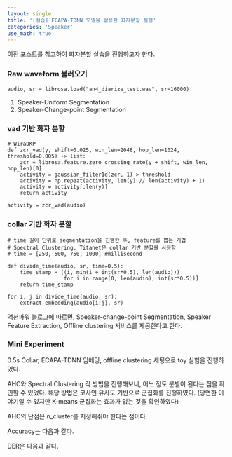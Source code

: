 ```yaml
---
layout: single
title: '[실습] ECAPA-TDNN 모델을 활용한 화자분할 실험'
categories: 'Speaker'
use_math: true
---
```


이전 포스트를 참고하여 화자분할 실습을 진행하고자 한다.

### Raw waveform 불러오기
```
audio, sr = librosa.load("an4_diarize_test.wav", sr=16000)
```

1. Speaker-Uniform Segmentation
2. Speaker-Change-point Segmentation

### vad 기반 화자 분할
```
# WiraDKP
def zcr_vad(y, shift=0.025, win_len=2048, hop_len=1024, threshold=0.005) -> list:
    zcr = librosa.feature.zero_crossing_rate(y + shift, win_len, hop_len)[0]
    activity = gaussian_filter1d(zcr, 1) > threshold
    activity = np.repeat(activity, len(y) // len(activity) + 1)
    activity = activity[:len(y)]
    return activity

activity = zcr_vad(audio)
```

### collar 기반 화자 분할
```
# time 길이 단위로 segmentation을 진행한 후, feature를 뽑는 기법
# Spectral Clustering, Titanet은 collar 기반 분할을 사용함
# time = [250, 500, 750, 1000] #millisecond

def divide_time(audio, sr, time=0.5):
    time_stamp = [(i, min(i + int(sr*0.5), len(audio))) 
                  for i in range(0, len(audio), int(sr*0.5))]
    return time_stamp
    
for i, j in divide_time(audio, sr):
    extract_embedding(audio[i:j], sr)
```

액션파워 블로그에 따르면, Speaker-change-point Segmentation, Speaker Feature Extraction, Offline clustering 서비스를 제공한다고 한다.

### Mini Experiment
0.5s Collar, ECAPA-TDNN 임베딩, offline clustering 세팅으로 toy 실험을 진행하였다.

AHC와 Spectral Clustering 각 방법을 진행해보니, 어느 정도 분별이 된다는 점을 확인할 수 있었다. 해당 방법은 코사인 유사도 기반으로 군집화를 진행하였다. (당연한 이야기일 수 있지만 K-means 군집화는 효과가 없는 것을 확인하였다)

AHC의 단점은 n_cluster를 지정해줘야 한다는 점이다.

Accuracy는 다음과 같다.

DER은 다음과 같다.